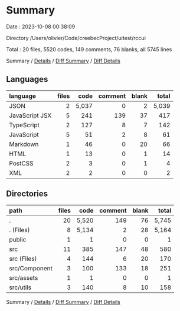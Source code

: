 # Summary

Date : 2023-10-08 00:38:09

Directory /Users/olivier/Code/creebecProject/uitest/rccui

Total : 20 files,  5520 codes, 149 comments, 76 blanks, all 5745 lines

Summary / [Details](details.md) / [Diff Summary](diff.md) / [Diff Details](diff-details.md)

## Languages
| language | files | code | comment | blank | total |
| :--- | ---: | ---: | ---: | ---: | ---: |
| JSON | 2 | 5,037 | 0 | 2 | 5,039 |
| JavaScript JSX | 5 | 241 | 139 | 37 | 417 |
| TypeScript | 2 | 127 | 8 | 7 | 142 |
| JavaScript | 5 | 51 | 2 | 8 | 61 |
| Markdown | 1 | 46 | 0 | 20 | 66 |
| HTML | 1 | 13 | 0 | 1 | 14 |
| PostCSS | 2 | 3 | 0 | 1 | 4 |
| XML | 2 | 2 | 0 | 0 | 2 |

## Directories
| path | files | code | comment | blank | total |
| :--- | ---: | ---: | ---: | ---: | ---: |
| . | 20 | 5,520 | 149 | 76 | 5,745 |
| . (Files) | 8 | 5,134 | 2 | 28 | 5,164 |
| public | 1 | 1 | 0 | 0 | 1 |
| src | 11 | 385 | 147 | 48 | 580 |
| src (Files) | 4 | 144 | 6 | 20 | 170 |
| src/Component | 3 | 100 | 133 | 18 | 251 |
| src/assets | 1 | 1 | 0 | 0 | 1 |
| src/utils | 3 | 140 | 8 | 10 | 158 |

Summary / [Details](details.md) / [Diff Summary](diff.md) / [Diff Details](diff-details.md)